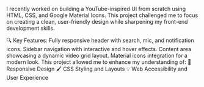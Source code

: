 I recently worked on building a YouTube-inspired UI from scratch using HTML, CSS, and Google Material Icons. This project challenged me to focus on creating a clean, user-friendly design while sharpening my front-end development skills.

🔍 Key Features:
Fully responsive header with search, mic, and notification icons.
Sidebar navigation with interactive and hover effects.
Content area showcasing a dynamic video grid layout.
Material icons integration for a modern look.
This project allowed me to enhance my understanding of:
🎨 Responsive Design
🖌️ CSS Styling and Layouts
💡 Web Accessibility and User Experience
